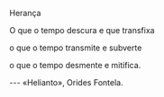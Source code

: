 Herança

O que o tempo descura
e que transfixa

o que o tempo transmite
e subverte

o que o tempo desmente
e mitifica.

 --- «Helianto», Orides Fontela.